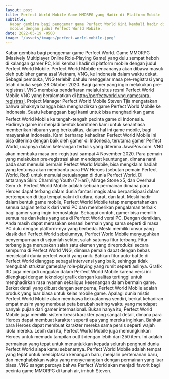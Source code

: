 ```yaml
---
layout: post
title: Perfect World Mobile Game MMORPG yang Hadir di Platform Mobile
subtitle:
  Kabar gembira bagi penggemar game Perfect World Kini kembali hadir di platform
  mobile dengan judul Perfect World Mobile.
date: 2022-05-19 -0500
image: "/assets/images/perfect-world-mobile.jpeg"
---
```


Kabar gembira bagi penggemar game Perfect World. Game MMORPG (Masively
Multiplayer Online Role-Playing Game) yang dulu sempat heboh di kalangan gamer
PC, kini kembali hadir di platform mobile dengan judul Perfect World Mobile.
Perfect World Mobile rencananya akan dibawa masuk oleh publisher game asal
Vietnam, VNG, ke Indonesia dalam waktu dekat. Sebagai pembuka, VNG terlebih
dahulu menggelar masa pre-registrasi yang telah dibuka sejak 28 Oktober 2020.
Bagi gamer yang ingin melakukan pre-registrasi, VNG membuka pendaftaran melalui
situs resmi Perfect World Mobile VNG yang beralamatkan di
http://perfectworld.vng.games/pra-registrasi. Project Manager Perfect World
Mobile Steven Tjia mengatakan bahwa pihaknya bangga bisa menghadirkan game
Perfect World Mobile ke Indonesia. Suatu kebanggaan bagi kami untuk bisa
menghadirkan game Perfect World Mobile ke tengah-tengah pecinta game di
Indonesia. Hadirnya game ini menjadi bentuk komitmen kami untuk senantiasa
memberikan hiburan yang berkualitas, dalam hal ini game mobile, bagi masyarakat
Indonesia. Kami berharap kehadiran Perfect World Mobile ini bisa diterima dengan
baik oleh gamer di Indonesia, terutama gamer Perfect World, ucapnya dalam
keterangan tertulis yang diterima JawaPos.com. VNG akan membuka masa
pre-registrasi sampai 4 November 2020. Para pemain yang melakukan pre-registrasi
akan mendapat keuntungan, dimana nanti pada saat memulai bermain Perfect World
Mobile, bisa mengklaim hadiah yang tentunya akan membantu para PW Heroes
(sebutan pemain Perfect World, Red) untuk memulai petualangan di dunia Perfect
World. Di antaranya Skin: Charming Youth (7 Hari), Mirage Stone x5, dan Overhaul
Gem x5. Perfect World Mobile adalah sebuah permainan dimana para Heroes dapat
terbang dalam dunia fantasi magis atau berpartisipasi dalam pertempuran di tiga
tempat yakni di udara, darat, dan laut. Meski hadir dalam bentuk game mobile,
Perfect World Mobile tetap mempertahankan semua bagian terbaik dari versi PC dan
memberikan pengalaman terbaik bagi gamer yang ingin bernostalgia. Sebagai
contoh, gamer bisa memilih semua ras dan kelas yang ada di Perfect World versi
PC. Dengan demikian, Anda masih dapat merasakan sensasi bermain yang sama
seperti di masa PC dulu dengan platform-nya yang berbeda. Meski memiliki unsur
yang klasik dari Perfect World sebelumnya, Perfect World Mobile menyuguhkan
penyempurnaan di sejumlah sektor, salah satunya fitur terbang. Fitur terbang
juga merupakan salah satu elemen yang direproduksi secara sempurna di Perfect
World VNG, dimana pemain dapat dengan bebas menjelajahi dunia perfect world yang
unik. Bahkan fitur auto-battle di Perfect World dianggap sebagai intervensi yang
baik, sehingga tidak mengubah struktur gameplay role-playing yang rumit seperti
aslinya. Grafik 3D juga menjadi unggulan dalam Perfect World Mobile karena versi
ini dilengkapi dengan teknologi grafik dengan kualitas tertinggi untuk
menghadirkan rasa nyaman sekaligus kesenangan dalam bermain game. Berkat detail
yang dibuat dengan sempurna, Perfect World Mobile adalah produk yang luar biasa
untuk kelas mobile game. Apalagi dunia mistis Perfect World Mobile akan membawa
kekuatannya sendiri, berkat kehadiran empat musim yang membuat peta berubah
seiring waktu yang mendapat banyak pujian dari gamer internasional. Bukan hanya
itu, Perfect World Mobile juga memiliki sistem kreasi karakter yang sangat
detail, dimana para Heroes dapat membuat karakter seperti apa yang mereka
inginkan. Bahkan para Heroes dapat membuat karakter mereka sama persis seperti
wajah idola mereka. Lebih dari itu, Perfect World Mobile juga memungkinkan
Heroes untuk memadu tampilan outfit dengan lebih dari 250 item. Ini adalah
permainan yang tepat untuk menunjukkan kepada seluruh penghuni dunia Perfect
World siapa kamu sebenarnya. Perfect World Mobile adalah tempat yang tepat untuk
menciptakan kenangan baru, menjalin pertemanan baru, dan menghabiskan waktu yang
menyenangkan dengan permainan yang luar biasa. VNG sangat percaya bahwa Perfect
World akan menjadi favorit bagi pecinta game MMORPG di tanah air, imbuh Steven.
